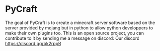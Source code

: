 # PyCraft

The goal of PyCraft is to create a minecraft server software based on the server provided by mojang but in python to allow python developpers to make their own plugins too.
This is an open source project, you can contribute to it by sending me a message on discord: Our discord https://discord.gg/bk2rppB
